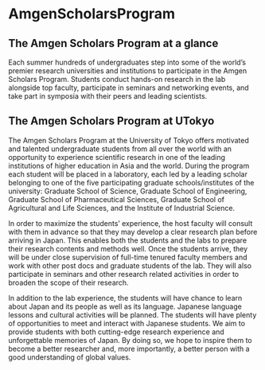 # AmgenScholarsProgram

## The Amgen Scholars Program at a glance

Each summer hundreds of undergraduates step into some of the world’s premier research universities and institutions to participate in the Amgen Scholars Program. Students conduct hands-on research in the lab alongside top faculty, participate in seminars and networking events, and take part in symposia with their peers and leading scientists.

## The Amgen Scholars Program at UTokyo

The Amgen Scholars Program at the University of Tokyo offers motivated and talented undergraduate students from all over the world with an opportunity to experience scientific research in one of the leading institutions of higher education in Asia and the world. During the program each student will be placed in a laboratory, each led by a leading scholar belonging to one of the five participating graduate schools/institutes of the university: Graduate School of Science, Graduate School of Engineering, Graduate School of Pharmaceutical Sciences, Graduate School of Agricultural and Life Sciences, and the Institute of Industrial Science.

In order to maximize the students’ experience, the host faculty will consult with them in advance so that they may develop a clear research plan before arriving in Japan. This enables both the students and the labs to prepare their research contents and methods well. Once the students arrive, they will be under close supervision of full-time tenured faculty members and work with other post docs and graduate students of the lab. They will also participate in seminars and other research related activities in order to broaden the scope of their research.

In addition to the lab experience, the students will have chance to learn about Japan and its people as well as its language. Japanese language lessons and cultural activities will be planned. The students will have plenty of opportunities to meet and interact with Japanese students. We aim to provide students with both cutting-edge research experience and unforgettable memories of Japan. By doing so, we hope to inspire them to become a better researcher and, more importantly, a better person with a good understanding of global values.

